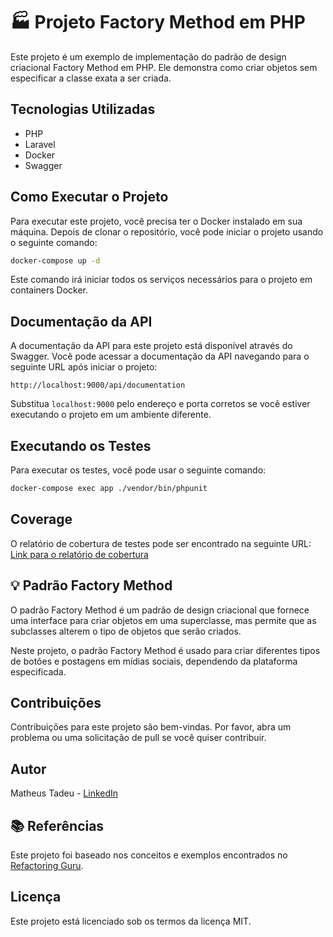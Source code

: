 # :factory: Projeto Factory Method em PHP

Este projeto é um exemplo de implementação do padrão de design criacional Factory Method em PHP. Ele demonstra como criar objetos sem especificar a classe exata a ser criada.

## Tecnologias Utilizadas

- PHP
- Laravel
- Docker
- Swagger

## Como Executar o Projeto

Para executar este projeto, você precisa ter o Docker instalado em sua máquina. Depois de clonar o repositório, você pode iniciar o projeto usando o seguinte comando:

```bash
docker-compose up -d
```

Este comando irá iniciar todos os serviços necessários para o projeto em containers Docker.


## Documentação da API

A documentação da API para este projeto está disponível através do Swagger. Você pode acessar a documentação da API navegando para o seguinte URL após iniciar o projeto:

```
http://localhost:9000/api/documentation
```

Substitua `localhost:9000` pelo endereço e porta corretos se você estiver executando o projeto em um ambiente diferente.


## Executando os Testes

Para executar os testes, você pode usar o seguinte comando:

```bash
docker-compose exec app ./vendor/bin/phpunit
```

## Coverage

O relatório de cobertura de testes pode ser encontrado na seguinte URL: [Link para o relatório de cobertura](http://localhost:63342/creational-pattern-factory-method-in-php/tests/Coverage/html/index.html)

## :bulb: Padrão Factory Method

O padrão Factory Method é um padrão de design criacional que fornece uma interface para criar objetos em uma superclasse, mas permite que as subclasses alterem o tipo de objetos que serão criados.

Neste projeto, o padrão Factory Method é usado para criar diferentes tipos de botões e postagens em mídias sociais, dependendo da plataforma especificada.


## Contribuições

Contribuições para este projeto são bem-vindas. Por favor, abra um problema ou uma solicitação de pull se você quiser contribuir.


## Autor

Matheus Tadeu - [LinkedIn](https://www.linkedin.com/in/matheus-tadeu-482a00134/)


## :books: Referências

Este projeto foi baseado nos conceitos e exemplos encontrados no [Refactoring Guru](https://refactoring.guru/).


## Licença

Este projeto está licenciado sob os termos da licença MIT.
